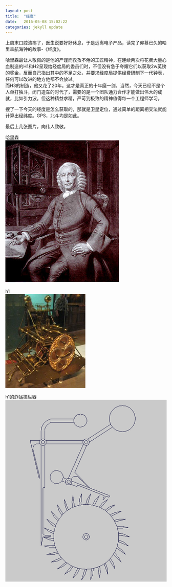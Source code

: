 ```yaml
---
layout: post
title:  "经度"
date:   2016-05-08 15:02:22
categories: jekyll update
---
```

上周末口腔溃疡了，医生说要好好休息，于是远离电子产品，读完了仰慕已久的哈里森航海钟的故事-《经度》。

哈里森最让人敬佩的是他的严谨而孜孜不倦的工匠精神，在连续两次将花费大量心血制造的H1和H2呈现给经度局的委员们时，不但没有急于夸耀它们以获取2w英镑的奖金，反而自己指出其中的不足之处，并要求经度局提供经费研制下一代钟表，任何可以改进的地方他都不会放过。  
而H3的制造，他又花了20年。这才是真正的十年磨一剑。当然，今天已经不是个人单打独斗，闭门造车的时代了，需要的是一个团队通力合作才能做出伟大的成就，比如引力波。但这种精益求精，严苛到极致的精神值得每一个工程师学习。

搜了一下今天的经度是怎么获取的，那就是卫星定位，通过简单的距离相交法就能计算出经纬度。GPS，北斗均是如此。

最后上几张图片，向伟人致敬。

哈里森  
![harrison](/images/harrison.jpg)

h1  
![h1](/images/H1.jpg "H1")

h1的蚱蜢擒纵器  
![h1](/images/h1.gif)
